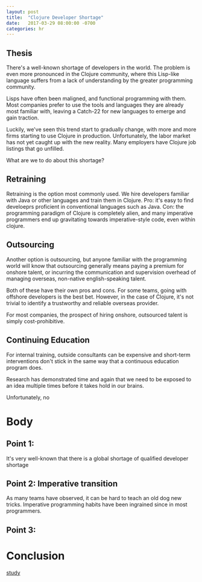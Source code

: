 ```yaml
---
layout: post
title:  "Clojure Developer Shortage"
date:   2017-03-29 08:00:00 -0700
categories: hr
---
```


## Thesis

There's a well-known shortage of developers in the world. The problem is even more pronounced in the Clojure community, where this Lisp-like language suffers from a lack of understanding by the greater programming community.

Lisps have often been maligned, and functional programming with them.
Most companies prefer to use the tools and languages they are already most familiar with, leaving a Catch-22 for new languages to emerge and gain traction.

Luckily, we've seen this trend start to gradually change, with more and more firms starting to use Clojure in production.
Unfortunately, the labor market has not yet caught up with the new reality. Many employers have Clojure job listings that go unfilled. 

What are we to do about this shortage?

## Retraining

Retraining is the option most commonly used. We hire developers familiar with Java or other languages and train them in Clojure.
Pro: it's easy to find develoeprs proficient in conventional languages such as Java.
Con: the programming paradigm of Clojure is completely alien, and many imperative programmers end up gravitating towards imperative-style code, even within clojure.

## Outsourcing

Another option is outsourcing, but anyone familiar with the programming world will know that outsourcing generally means paying a premium for onshore talent, or incurring the communication and supervision overhead of managing overseas, non-native english-speaking talent.

Both of these have their own pros and cons. For some teams, going with offshore developers is the best bet. However, in the case of Clojure, it's not trivial to identify a trustworthy and reliable overseas provider.

For most companies, the prospect of hiring onshore, outsourced talent is simply cost-prohibitive.

## Continuing Education

For internal training, outside consultants can be expensive and short-term interventions don't stick in the same way that a continuous education program does.

Research has demonstrated time and again that we need to be exposed to an idea multiple times before it takes hold in our brains.

Unfortunately, no


# Body

## Point 1: 

It's very well-known that there is a global shortage of qualified developer shortage

## Point 2: Imperative transition

As many teams have observed, it can be hard to teach an old dog new tricks. Imperative programming habits have been ingrained since in most programmers.

## Point 3: 



# Conclusion



[study][distraction-study]



[distraction-study]: https://jekyllrb.com/docs/home

